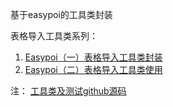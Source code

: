 基于easypoi的工具类封装

表格导入工具类系列：
1. [Easypoi（一）表格导入工具类封装](https://blog.csdn.net/qq_41929184/article/details/119734707)
2. [Easypoi（二）表格导入工具类使用](https://blog.csdn.net/qq_41929184/article/details/119738265)

注： [工具类及测试github源码](https://github.com/zero028/demo_excel)